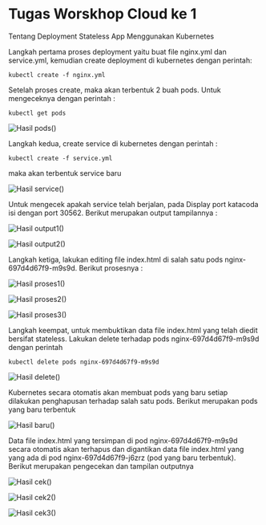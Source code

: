 # Tugas Worskhop Cloud ke 1
Tentang Deployment Stateless App Menggunakan Kubernetes

Langkah pertama proses deployment yaitu buat file nginx.yml dan service.yml, kemudian create deployment di kubernetes dengan perintah:

``` kubectl create -f nginx.yml ```

Setelah proses create, maka akan terbentuk 2 buah pods. Untuk mengeceknya dengan perintah :

``` kubectl get pods ```

![Hasil pods()](https://github.com/slamet789/Tugas-Worskhop-Cloud-ke-1/blob/master/1.jpg)

Langkah kedua, create service di kubernetes dengan perintah :

``` kubectl create -f service.yml ```

maka akan terbentuk service baru

![Hasil service()](https://github.com/slamet789/Tugas-Worskhop-Cloud-ke-1/blob/master/2.jpg)

Untuk mengecek apakah service telah berjalan, pada Display port katacoda isi dengan port 30562. Berikut merupakan output tampilannya :

![Hasil output1()](https://github.com/slamet789/Tugas-Worskhop-Cloud-ke-1/blob/master/3.jpg)

![Hasil output2()](https://github.com/slamet789/Tugas-Worskhop-Cloud-ke-1/blob/master/4.jpg)

Langkah ketiga, lakukan editing file index.html di salah satu pods nginx-697d4d67f9-m9s9d. Berikut prosesnya :

![Hasil proses1()](https://github.com/slamet789/Tugas-Worskhop-Cloud-ke-1/blob/master/5.jpg)

![Hasil proses2()](https://github.com/slamet789/Tugas-Worskhop-Cloud-ke-1/blob/master/6.jpg)

![Hasil proses3()](https://github.com/slamet789/Tugas-Worskhop-Cloud-ke-1/blob/master/7.jpg)

Langkah keempat, untuk membuktikan data file index.html yang telah diedit bersifat stateless. Lakukan delete terhadap pods nginx-697d4d67f9-m9s9d dengan perintah 

``` kubectl delete pods nginx-697d4d67f9-m9s9d ```

![Hasil delete()](https://github.com/slamet789/Tugas-Worskhop-Cloud-ke-1/blob/master/8.jpg)

Kubernetes secara otomatis akan membuat pods yang baru setiap dilakukan penghapusan terhadap salah satu pods. Berikut merupakan pods yang baru terbentuk 

![Hasil baru()](https://github.com/slamet789/Tugas-Worskhop-Cloud-ke-1/blob/master/9.jpg)

Data file index.html yang tersimpan di pod nginx-697d4d67f9-m9s9d secara otomatis akan terhapus dan digantikan data file index.html yang yang ada di pod nginx-697d4d67f9-j6zrz (pod yang baru terbentuk). Berikut merupakan pengecekan dan tampilan outputnya

![Hasil cek()](https://github.com/slamet789/Tugas-Worskhop-Cloud-ke-1/blob/master/10.jpg)

![Hasil cek2()](https://github.com/slamet789/Tugas-Worskhop-Cloud-ke-1/blob/master/11.jpg)

![Hasil cek3()](https://github.com/slamet789/Tugas-Worskhop-Cloud-ke-1/blob/master/12.jpg)



